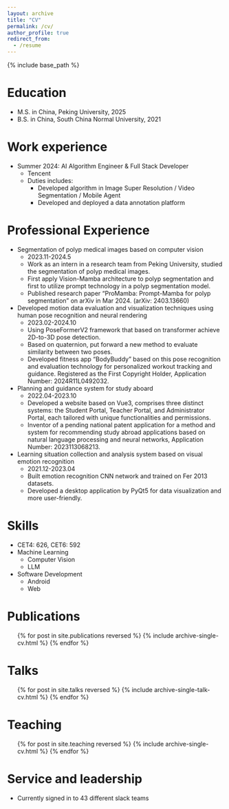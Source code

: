 ```yaml
---
layout: archive
title: "CV"
permalink: /cv/
author_profile: true
redirect_from:
  - /resume
---
```


{% include base_path %}

Education
======
* M.S. in China, Peking University, 2025
* B.S. in China, South China Normal University, 2021

Work experience
======
* Summer 2024: AI Algorithm Engineer & Full Stack Developer
  * Tencent
  * Duties includes:
    * Developed algorithm in Image Super Resolution / Video Segmentation / Mobile Agent
    * Developed and deployed a data annotation platform

Professional Experience
======
* Segmentation of polyp medical images based on computer vision
  * 2023.11-2024.5
  * Work as an intern in a research team from Peking University, studied the segmentation of polyp medical images.
  * First apply Vision-Mamba architecture to polyp segmentation and first to utilize prompt technology in a polyp segmentation model.
  * Published research paper “ProMamba: Prompt-Mamba for polyp segmentation” on arXiv in Mar 2024. (arXiv: 2403.13660)
* Developed motion data evaluation and visualization techniques using human pose recognition and neural rendering
  * 2023.02-2024.10
  * Using PoseFormerV2 framework that based on transformer achieve 2D-to-3D pose detection.
  * Based on quaternion, put forward a new method to evaluate similarity between two poses.
  * Developed fitness app “BodyBuddy” based on this pose recognition and evaluation technology for personalized workout tracking and guidance. Registered as the First Copyright Holder, Application Number: 2024R11L0492032.
* Planning and guidance system for study aboard
  * 2022.04-2023.10
  * Developed a website based on Vue3, comprises three distinct systems: the Student Portal, Teacher Portal, and Administrator Portal, each tailored with unique functionalities and permissions.
  * Inventor of a pending national patent application for a method and system for recommending study abroad applications based on natural language processing and neural networks, Application Number: 2023113068213.
* Learning situation collection and analysis system based on visual emotion recognition
  * 2021.12-2023.04
  * Built emotion recognition CNN network and trained on Fer 2013 datasets.
  * Developed a desktop application by PyQt5 for data visualization and more user-friendly.

Skills
======
* CET4: 626, CET6: 592
* Machine Learning
  * Computer Vision
  * LLM
* Software Development
  * Android
  * Web
 
      

Publications
======
  <ul>{% for post in site.publications reversed %}
    {% include archive-single-cv.html %}
  {% endfor %}</ul>
  
Talks
======
  <ul>{% for post in site.talks reversed %}
    {% include archive-single-talk-cv.html  %}
  {% endfor %}</ul>
  
Teaching
======
  <ul>{% for post in site.teaching reversed %}
    {% include archive-single-cv.html %}
  {% endfor %}</ul>
  
Service and leadership
======
* Currently signed in to 43 different slack teams

